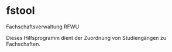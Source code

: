 fstool
======

Fachschaftsverwaltung RFWU

Dieses Hilfsprogramm dient der Zuordnung von Studiengängen zu Fachschaften.